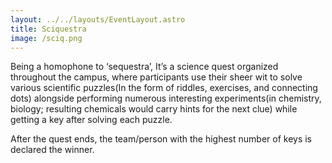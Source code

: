 ```yaml
---
layout: ../../layouts/EventLayout.astro
title: Sciquestra
image: /sciq.png
---
```


Being a homophone to ‘sequestra’, It’s a science quest organized throughout the campus, where participants use their sheer wit to solve various scientific puzzles(In the form of riddles, exercises, and connecting dots) alongside performing numerous interesting experiments(in chemistry, biology; resulting chemicals would carry hints for the next clue) while getting a key after solving each puzzle.

After the quest ends, the team/person with the highest number of keys is declared the winner.
